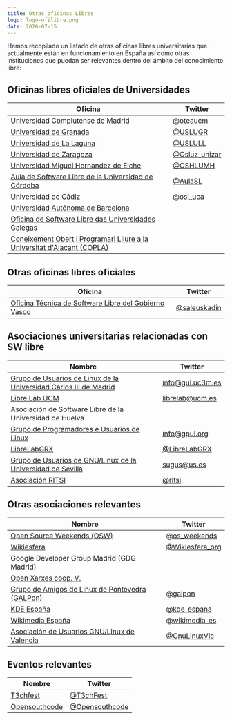 ```yaml
---
title: Otras oficinas Libres
logo: logo-ofilibre.png
date: 2020-07-15
---
```

Hemos recopilado un listado de otras oficinas libres universitarias que actualmente están en funcionamiento en España así como otras instituciones que puedan ser relevantes dentro del ámbito del conocimiento libre:

## Oficinas libres oficiales de Universidades 

| Oficina | Twitter |
| --- | --- |
| [Universidad Complutense de Madrid](https://www.ucm.es/oficina-de-software-libre/) | [@oteaucm](https://twitter.com/oteaucm) | |
| [Universidad de Granada](https://osl.ugr.es/) | [@USLUGR](https://twitter.com/OSLUGR) |
| [Universidad de La Laguna](https://osl.ull.es/) | [@USLULL](https://twitter.com/OSLULL) |
| [Universidad de Zaragoza](https://osluz.unizar.es/) | [@Osluz_unizar](https://twitter.com/Osluz_unizar) | |
| [Universidad Miguel Hernandez de Elche](https://oshl.edu.umh.es/) | [@OSHLUMH](https://twitter.com/OSHLUMH) |
| [Aula de Software Libre de la Universidad de Córdoba](https://www.uco.es/aulasoftwarelibre/) | [@AulaSL](https://twitter.com/AulaSL) |
| [Universidad de Cádiz](https://osluca.uca.es/) | [@osl_uca](https://twitter.com/osl_uca)|
| [Universidad Autónoma de Barcelona](https://opl.uab.es/) | | |
| [Oficina de Software Libre das Universidades Galegas](http://osl.cixug.es/) | |
| [Coneixement Obert i Programari Lliure a la Universitat d'Alacant (COPLA)](https://blogs.ua.es/copla/) | |


## Otras oficinas libres oficiales

| Oficina | Twitter |
| --- | --- | 
| [Oficina Técnica de Software Libre del Gobierno Vasco](http://www.euskadi.eus/gobierno-vasco/software-libre/inicio/) | [@saleuskadin](https://twitter.com/saleuskadin) |


## Asociaciones universitarias relacionadas con SW libre 
| Nombre | Twitter |
| --- | --- | 
| [Grupo de Usuarios de Linux de la Universidad Carlos III de Madrid](https://gul.es/) | info@gul.uc3m.es | [@guluc3m](https://twitter.com/guluc3m)| |
| [Libre Lab UCM](https://osl.ugr.es/) | librelab@ucm.es | [@LibreLabUCM](https://twitter.com/LibreLabUCM) |
| Asociación de Software Libre de la Universidad de Huelva |  | [@ASL_UHU](https://twitter.com/ASL_UHU) | |
| [Grupo de Programadores e Usuarios de Linux](https://www.gpul.org/) | info@gpul.org | [@gpul_](https://twitter.com/gpul_) | |
| [LibreLabGRX](https://librelabgrx.cc/) | [@LibreLabGRX](https://twitter.com/LibreLabGRX) | |
| [Grupo de Usuarios de GNU/Linux de la Universidad de Sevilla](https://sugus.eii.us.es/) | sugus@us.es | [@sugus_etsii](https://twitter.com/sugus_etsii) |
| [Asociación RITSI](https://ritsi.org/) | [@ritsi](https://twitter.com/ritsi) | |

## Otras asociaciones relevantes
| Nombre | Twitter | 
| --- | --- |
| [Open Source Weekends (OSW)](http://osweekends.com/) | [@os_weekends](https://twitter.com/os_weekends)| |
| [Wikiesfera](https://t.co/DASmA3Ka7P?amp=1) | [@Wikiesfera_org](https://twitter.com/Wikiesfera_org) | |
| Google Developer Group Madrid (GDG Madrid) | | [@GDGMadrid](https://twitter.com/GDGMadrid) | |
| [Open Xarxes coop. V.](http://openxarxes.com/) | | [@openxarxes](https://twitter.com/openxarxes) |
| [Grupo de Amigos de Linux de Pontevedra (GALPon)](https://www.galpon.org) | [@galpon](https://twitter.com/galpon) | 
| [KDE España](https://www.kde-espana.org) | [@kde_espana](https://twitter.com/kde_espana?lang=es) | |
| [Wikimedia España](https://www.wikimedia.es/) | [@wikimedia_es](https://twitter.com/wikimedia_es) | |
| [Asociación de Usuarios GNU/Linux de Valencia](https://gnulinuxvalencia.org/) | [@GnuLinuxVlc](https://twitter.com/GnuLinuxVlc) | 


## Eventos relevantes
| Nombre | Twitter | 
| --- | --- | 
| [T3chfest](https://t3chfest.es/) | [@T3chFest](https://twitter.com/T3chFest)| |
| [Opensouthcode](https://www.opensouthcode.org) |[@Opensouthcode](https://twitter.com/Opensouthcode) | | |

